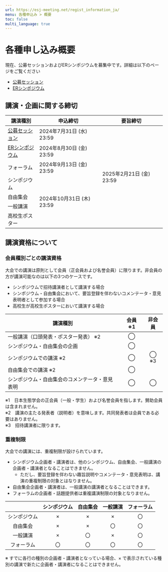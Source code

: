 ```yaml
---
url: https://esj-meeting.net/regist_information_ja/
menu: 各種申込み > 概要
toc: false
multi_language: true
---
```


# 各種申し込み概要

現在、公募セッションおよびERシンポジウムを募集中です。詳細は以下のページをご覧ください

- [公募セッション](opensession_ja)
- [ERシンポジウム](er_symposium_ja)

## 講演・企画に関する締切
<table>
  <colgroup>
    <col style="width: 20%" />
    <col style="width: 40%" />
    <col style="width: 40%" />
  </colgroup>
  <thead><tr class="header">
    <th>講演種別</th>
    <th><strong>申込締切</strong></th>
    <th><strong>要旨締切</strong></th>
    </tr></thead>
  <tbody>
    <tr class="odd">
      <td><a href = "opensession_ja">公募セッション</a></td>
      <td>2024年7月31日 (水) 23:59</td>
      <td rowspan=7>2025年2月21日 (金) 23:59</td>
    </tr>
    <tr class="even">
      <td><a href = "er_symposium_ja">ERシンポジウム</a></td>
      <td>2024年8月30日 (金) 23:59</td>
    </tr>
    <tr class="odd">
      <td>フォーラム</td>
      <td>2024年9月13日 (金) 23:59</td>
    </tr>
    <tr class="even">
      <td>シンポジウム<br />
      <td rowspan=4>2024年10月31日 (木) 23:59</td>
    </tr>
    <tr class="odd">
      <td>自由集会</td>
    </tr>
    <tr class="even">
     <td>一般講演<br />
    </tr>
    <tr class="odd">
      <td>高校生ポスター</td>
    </tr>
  </tbody>
</table>

## 講演資格について
### 会員種別ごとの講演資格
大会での講演は原則として会員（正会員および名誉会員）に限ります。非会員の方が講演可能なのは以下の3つのケースです。

- シンポジウムで招待講演者として講演する場合
- シンポジウム・自由集会において、要旨登録を伴わないコメンテータ・意見表明者として参加する場合
- 高校生が高校生ポスターにおいて講演する場合

| **講演種別**                                      | **会員 ※1** | **非会員** |
|---------------------------------------------------|:-------------:|:------------:|
| 一般講演（口頭発表・ポスター発表） ※2             | ◯           |            |
| シンポジウム・自由集会の企画                 | ◯           |            |
| シンポジウムでの講演 ※2                           | ◯           | ◯ ※3      |
| 自由集会での講演 ※2                               | ◯           |            |
| シンポジウム・自由集会のコメンテータ・意見表明| ◯           | ◯          |

※1　日本生態学会の正会員（一般・学生）および名誉会員を指します。賛助会員は含まれません。  
※2　講演の主たる発表者（説明者）を意味します。共同発表者は会員である必要はありません。  
※3　招待講演者に限ります。

### 重複制限
大会での講演には、重複制限が設けられています。

- シンポジウム企画者・講演者は、他のシンポジウム、自由集会、一般講演の企画者・講演者となることはできません。
  - ただし、要旨登録を伴わない趣旨説明やコメンテータ・意見表明は、講演の重複制限の対象とはなりません。
- 自由集会企画者・講演者は、一般講演の講演者となることはできます。
- フォーラムの企画者・話題提供者は重複講演制限の対象となりません。

||シンポジウム|自由集会|一般講演|フォーラム|
|:---:|:---:|:---:|:---:|:---:|
|シンポジウム|×|×|×|〇|
|自由集会|×|×|〇|〇|
|一般講演|×|〇|×|〇|
|フォーラム|〇|〇|〇|〇|

※ すでに各行の種別の企画者・講演者となっている場合、× で表示されている種別の講演で新たに企画者・講演者になることはできません。
<!--
<table>
<colgroup>
<col style="width: 53%" />
<col style="width: 46%" />
</colgroup>
<thead>
<tr class="header">
<th></th>
<th><strong>締切</strong></th>
</tr>
</thead>
<tbody>
<tr class="odd">
<td>公募セッションの提案</td>
<td>2024年7月31日（水） 23:59</td>
</tr>
<tr class="even">
<td>ERシンポジウムの提案</td>
<td>2024年8月30日（金） 23:59</td>
</tr>
<tr class="odd">
<td>フォーラムの提案</td>
<td>2023年9月13日（金） 23:59</td>
</tr>
<tr class="even">
<td>シンポジウムおよび自由集会の提案<br />
一般講演（英語口頭発表を含む）の申込<br />
高校生ポスターの申込</td>
<td>2023年10月31日（木） 23:59</td>
</tr>
<tr class="odd">
<td>集会内の講演および一般講演の要旨登録<br />
高校生ポスターの要旨登録</td>
<td>2024年2月21日（金） 23:59</td>
</tr>
</tbody>
</table>

- 各締切日の17:00〜翌日10:00はお問い合わせに対応できません。各種手順の確認はお早めにお願いします。
- すべての締切に関して、締切後の追加や修正等の依頼には対応できません。
-->

<!-- 
### 講演または企画のための新規入会・再入会と会費の納入期限

|                            | **締切**                  |
|----------------------------|---------------------------|
| 非会員の入会申し込み       | 2023年10月31日（火）23:59 |
| 非会員の学会費入金         | 2024年1月31日（水）23:59  |
| 既会員の当該年度学会費入金 | 2024年1月31日（水）23:59  |

一般参加（会員）
1/31までに年会費入金が必要
10/2-1/31までに参加申込みの上参加費支払い

一般参加（非会員）
10/31までに入会の上、1/31までに年会費入金が必要
10/2-1/31までに参加申込みの上参加費支払い

自由集会のみ聴講
10/2-1/31までに参加申込みの上参加費支払い

学部生・中高生
3/1-大会当日までに参加申込み


|学部生|3/1以降にプラットフォームから申し込み|

|| 一般・学生| 自由集会のみの聴講／<br>高校生対象企画のみの聴講| 講演のない学部生・中高生   |
| :---- | :---- | :---- | :---- |
| 参加申込みと参加費の支払い | 2024年10月1日<br>〜大会当日                                                                                            | 2024年10月1日<br>〜2025年2月21日                        | 2025年1月1日<br>〜大会当日 |

- オンライン入会ページより入会申込みの後、会員業務窓口より仮会員番号を通知します。仮会員番号を用いて以下の集会および講演の申込みを行なってください。
- 入会申込は随時受け付けますが、講演・企画申込のためには2024年10月31日23:59までに新規入会申込・仮会員番号取得を終えて講演・企画申込をする必要があります（講演・企画申込が23:59 を超えてはいけません）。入会申込の申請から仮会員番号の発行までは時間を要する場合がありますので、講演・企画申込をする方は時間に余裕を持って入会申込をしてください。入会手続きについては入会手続きをご参照ください。
- 2023年より年会費が未納の方は、2023年分の会費のご納入を窓口で確認できるまでは、2025年大会での発表申込み等も出来ない状況となります。また、入金を窓口で確認しステータスの更新を行うまでは発表申し込みができませんので、発表締切の一週間前には会費の納入を済ませていただけますようお願いいたします。
-->

<!--Phase2: 申込サイト等要確認###
## 申し込み窓口

申し込みサイトは[こちら](https://iap-jp.org/esj/conf/login.php)です。  
[大会申し込み案内](https://esj-meeting.net/registration_ja/registration_guidelines_ja)を参考に申し込みを行ってください。  
<!-- -->
<!--
## 参加申し込み
### 大会参加費
<table>
<colgroup>
<col style="width: 19%" />
<col style="width: 24%" />
<col style="width: 35%" />
<col style="width: 20%" />
</colgroup>
<thead>
<tr class="header">
<th></th>
<th><strong>一般・学生 ※1</strong></th>
<th><strong>自由集会のみの聴講</strong></th>
<th><strong>講演のない<br />
学部生・中高生</strong></th>
</tr>
</thead>
<tbody>
<tr class="odd">
<td>参加申し込みと<br />
参加費の支払い</td>
<td><strong>早期割引価格</strong><br />
2023年10月2日<br />
〜2024年1月31日<br />
<br />
<strong>通常価格</strong><br />
2024年3月1日<br />
〜大会当日</td>
<td>2023年10月2日<br />
〜2024年1月31日</td>
<td>2024年3月1日<br />
〜大会当日</td>
</tr>
<tr class="even">
<td>参加費</td>
<td><strong>早期割引価格</strong><br />
一般：13,000円<br />
学生：6,000円<br />
<br />
<strong>通常価格</strong><br />
一般：15,000円<br />
学生：7,000円</td>
<td>1,000円（自由集会のみ ※2）<br />
0円（高校生対象講座のみ）</td>
<td>無料</td>
</tr>
</tbody>
</table>

※1 2月1日〜29日はシステム移行手続きのため、参加申し込み・参加費の支払いは行なえません。  
※2 自由集会のみ参加はオンライン参加のみとし、オンサイト参加は不可です。

### 一般の参加者の場合（大学院生以上、講演のある学部生を含む）

- 大会参加申し込みと支払い手続きは、時期により利用するシステムが異なります。2024年1月31日までは大会申し込みサイト、2024年3月1日以降は大会プラットフォーム（ONLINE CONF）上で行なっていただきます（**2月1日〜29日はシステム移行手続きのため、参加申し込み・参加費支払いは行なえません**）。各サイトのURLは、大会ウェブページで案内いたします。

- 参加申し込みと支払いを別の時期に別のシステムで行なっても問題ありません。

- 大会参加費を支払うことで、大会プラットフォームの全機能を利用することができるようになります。必ず大会当日までに大会参加申し込みと参加費の支払手続きを完了してください（参加申し込みが終了した時点では、大会プラットフォームの機能の内、参加費支払いを含む一部の機能しか利用できません）。

- 大会プラットフォームにログインできなければ、ポスターのアップロードや各講演へのZoomのURLの確認ができません。講演や視聴のトラブルを軽減するため、大会前に参加費を払い、大会プラットフォームへのログインを試していただくことを強く推奨します。

- すべての申し込みについて、締切後の申し込みは一切受け付けられません。入力ミス・文字化けについても訂正しません。また、今大会は正誤表による修正も行ないませんので、十分ご注意のうえ、お申し込みください。

### 聴講者として大会公式行事に参加する場合

- 非会員の方でも、大会参加費をお支払いいただけば、聴講者として参加できます。

- 会員・非会員ともに、大会申し込みサイト、または、大会プラットフォーム上から大会参加申し込みと大会参加費の支払いを行なってください（時期により、支払いに利用するシステムが変わるのでご注意ください。参加申し込みと支払いが別のシステムでも問題ありません）。

- 自由集会のみを聴講する場合には、自由集会聴講券（1,000円）を利用可能です。自由集会のみ参加はオンライン参加のみとし、オンサイト参加は不可です。大会申し込みサイト、または、大会プラットフォームから申し込みを行ない、自由集会聴講券を購入してください。自由集会聴講券は、大会期間中複数日にわたって利用できます。

- 聴衆者としての大学の学部学生以下（中・高校生を含む）の大会参加費は「無料」です。2024年3月1日以降に大会プラットフォーム上から大会参加申し込みをなってください。

- 高校生ポスター発表会での発表、および「みんなのジュニア生態学」も参加費は無料です。詳しくは、高校生ポスター発表会・「みんなのジュニア生態学」の案内をご覧下さい。ポスター発表を行なう場合は、2023年10月31日までに参加申し込みをしてください。



-->

<!-- Phase 2
## 参加・講演申込みのフローチャート
参加・講演申込み、学会への入会など、申込み手順が若干複雑ですので、以下のチャートでご自身が行うべき手続きをご確認ください。

<img src="draft/media/image17.png" style="width:5.90556in;height:4.83264in" alt="参加登録フロー" />

## 参加証・領収書の発行

参加証・領収書は大会申込サイトではなく大会プラットフォームONLINE CONFから発行されます。印刷物での送付はありませんのでご注意ください。ONLINE CONFが公開される3月1日以降にダウンロード可能となります。

## 正誤表の廃止

講演申込みや企画提案後の正誤表による修正を受け付けません。申込や講演要旨提出時に、内容に誤りがないか十分にご確認ください。特に学会参加経験の少ない学生は、タイトルや発表者情報などについて、指導教員などと十分に相談の上、お申込みください。

## キャンセルポリシー

各大会について公表されている返金期限（今大会は2024年1月31日）以前に参加取消の申し出があった場合は、振込手数料等の経費を除き返金いたします。  
各大会について公表されている返金期限経過後は、原則として返金いたしません。

## ESJ71において講演できなかった際の研究成果の取扱

講演要旨を登録の上、期日までに大会参加費を支払った講演者は、以下の事由により講演できなかった場合でも、本学会大会講演要旨を公開しているウェブページ上の講演情報および要旨を本学会が業績として認めます。

- 火災、地震、気象災害、人災、感染症などによる大会の中止

- 大会プラットフォームの障害や大規模なネットワークの障害  
  ただし、大会参加費を期日までに支払わなかった場合、本学会大会講演要旨を公開しているウェブページから講演情報および要旨を削除し、プログラムに記載があったとしても、当該研究は業績として認定しません。
-->